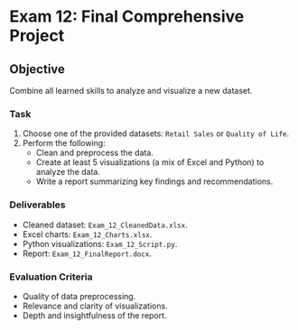 # Exam 12: Final Comprehensive Project

## Objective
Combine all learned skills to analyze and visualize a new dataset.

### Task
1. Choose one of the provided datasets: `Retail Sales` or `Quality of Life`.
2. Perform the following:
   - Clean and preprocess the data.
   - Create at least 5 visualizations (a mix of Excel and Python) to analyze the data.
   - Write a report summarizing key findings and recommendations.

### Deliverables
- Cleaned dataset: `Exam_12_CleanedData.xlsx`.
- Excel charts: `Exam_12_Charts.xlsx`.
- Python visualizations: `Exam_12_Script.py`.
- Report: `Exam_12_FinalReport.docx`.

### Evaluation Criteria
- Quality of data preprocessing.
- Relevance and clarity of visualizations.
- Depth and insightfulness of the report.
